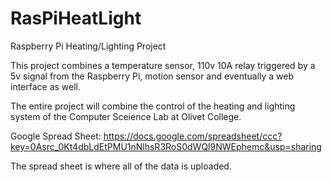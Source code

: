RasPiHeatLight
==============

Raspberry Pi Heating/Lighting Project

This project combines a temperature sensor, 110v 10A relay triggered by a 5v signal from the Raspberry Pi, motion sensor and eventually a web interface as well.


The entire project will combine the control of the heating and lighting system of the Computer Sceience Lab at Olivet College.


Google Spread Sheet: https://docs.google.com/spreadsheet/ccc?key=0Asrc_0Kt4dbLdEtPMU1nNlhsR3RoS0dWQl9NWEphemc&usp=sharing

The spread sheet is where all of the data is uploaded.